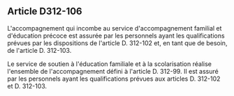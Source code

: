 ## Article D312-106

L'accompagnement qui incombe au service d'accompagnement familial et d'éducation précoce est assurée par
les personnels ayant les qualifications prévues par les dispositions de l'article D. 312-102 et, en tant que de
besoin, de l'article D. 312-103.

Le service de soutien à l'éducation familiale et à la scolarisation réalise l'ensemble de l'accompagnement
défini à l'article D. 312-99. Il est assuré par les personnels ayant les qualifications prévues aux articles D.
312-102 et D. 312-103.


